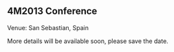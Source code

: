 ## 4M2013 Conference

Venue: San Sebastian, Spain

More details will be available soon, please save the date.